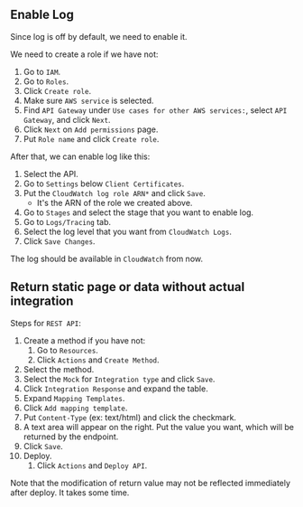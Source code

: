 ## Enable Log

Since log is off by default, we need to enable it.

We need to create a role if we have not:
1. Go to `IAM`.
2. Go to `Roles`.
3. Click `Create role`.
4. Make sure `AWS service` is selected.
5. Find `API Gateway` under `Use cases for other AWS services:`, select `API Gateway`, and click `Next`.
6. Click `Next` on `Add permissions` page.
7. Put `Role name` and click `Create role`.

After that, we can enable log like this:
1. Select the API.
2. Go to `Settings` below `Client Certificates`.
3. Put the `CloudWatch log role ARN*` and click `Save`.
    - It's the ARN of the role we created above.
4. Go to `Stages` and select the stage that you want to enable log.
5. Go to `Logs/Tracing` tab.
6. Select the log level that you want from `CloudWatch Logs`.
7. Click `Save Changes`.

The log should be available in `CloudWatch` from now.

## Return static page or data without actual integration

Steps for `REST API`:
1. Create a method if you have not:
    1. Go to `Resources`.
    2. Click `Actions` and `Create Method`.
2. Select the method.
3. Select the `Mock` for `Integration type` and click `Save`.
4. Click `Integration Response` and expand the table.
5. Expand `Mapping Templates`.
6. Click `Add mapping template`.
7. Put `Content-Type` (ex: text/html) and click the checkmark.
8. A text area will appear on the right. Put the value you want, which will be returned by the endpoint.
9. Click `Save`.
10. Deploy.
    1. Click `Actions` and `Deploy API`.

Note that the modification of return value may not be reflected immediately after deploy.
It takes some time.
